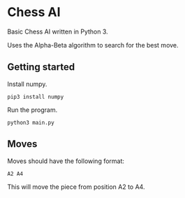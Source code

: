 # Chess AI
Basic Chess AI written in Python 3. 

Uses the Alpha-Beta algorithm to search for the best move. 

## Getting started
Install numpy.
```
pip3 install numpy
```

Run the program.
```
python3 main.py
```

## Moves
Moves should have the following format:
```
A2 A4
```
This will move the piece from position A2 to A4.

